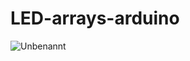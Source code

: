 # LED-arrays-arduino
![Unbenannt](https://user-images.githubusercontent.com/72359748/231970362-a4f6d356-0c73-4d29-8f03-f437bc833142.png)

